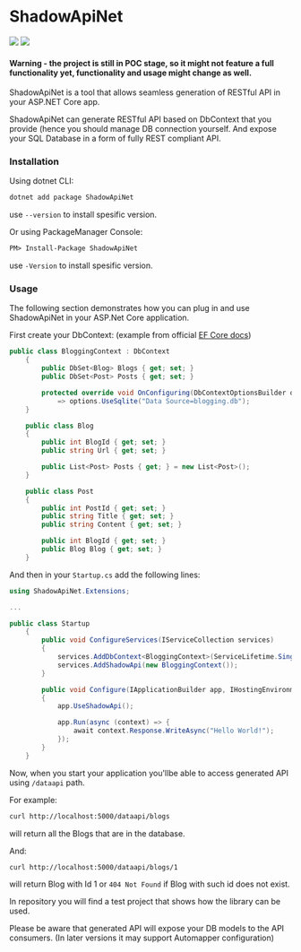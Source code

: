 # ShadowApiNet
[![](https://img.shields.io/nuget/v/ShadowApiNet?color=%231e96ff)](https://www.nuget.org/packages/ShadowApiNet/)
[![](https://github.com/n-smir/shadow-api-net/workflows/Build%20%26%20test/badge.svg?branch=master)](https://github.com/n-smir/shadow-api-net/actions?query=workflow%3A%22Build+%26+test%22)

#### Warning - the project is still in POC stage, so it might not feature a full functionality yet, functionality and usage might change as well.

ShadowApiNet is a tool that allows seamless generation of RESTful API in your ASP.NET Core app.

ShadowApiNet can generate RESTful API based on DbContext that you provide (hence you should manage DB connection yourself. 
And expose your SQL Database in a form of fully REST compliant API. 

### Installation

Using dotnet CLI:

```sh
dotnet add package ShadowApiNet
``` 
use ```--version``` to install spesific version.

Or using PackageManager Console:
```ps
PM> Install-Package ShadowApiNet
```
use ```-Version``` to install spesific version.

### Usage

The following section demonstrates how you can plug in and use ShadowApiNet in your ASP.Net Core application.

First create your DbContext: (example from official [EF Core docs](https://docs.microsoft.com/en-us/ef/core/get-started/?tabs=netcore-cli))
``` cs
public class BloggingContext : DbContext
    {
        public DbSet<Blog> Blogs { get; set; }
        public DbSet<Post> Posts { get; set; }

        protected override void OnConfiguring(DbContextOptionsBuilder options)
            => options.UseSqlite("Data Source=blogging.db");
    }

    public class Blog
    {
        public int BlogId { get; set; }
        public string Url { get; set; }

        public List<Post> Posts { get; } = new List<Post>();
    }

    public class Post
    {
        public int PostId { get; set; }
        public string Title { get; set; }
        public string Content { get; set; }

        public int BlogId { get; set; }
        public Blog Blog { get; set; }
    }
```

And then in your `Startup.cs` add the following lines:
``` cs
using ShadowApiNet.Extensions;

...

public class Startup
    {
        public void ConfigureServices(IServiceCollection services)
        {
            services.AddDbContext<BloggingContext>(ServiceLifetime.Singleton);
            services.AddShadowApi(new BloggingContext());
        }

        public void Configure(IApplicationBuilder app, IHostingEnvironment env)
        {
            app.UseShadowApi();

            app.Run(async (context) => {
                await context.Response.WriteAsync("Hello World!");
            });
        }
    }
```

Now, when you start your application you'llbe able to access generated API using `/dataapi` path.

For example:
``` sh
curl http://localhost:5000/dataapi/blogs
```
will return all the Blogs that are in the database.

And:

``` sh
curl http://localhost:5000/dataapi/blogs/1
```
will return Blog with Id 1 or `404 Not Found` if Blog with such id does not exist.



In repository you will find a test project that shows how the library can be used.

Please be aware that generated API will expose your DB models to the API consumers. (In later versions it may support Automapper configuration)
